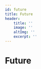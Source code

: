 ```yaml
---
id: future
title: Future
header:
    title: ''
    image: ''
    altImg: ''
    excerpt: ''
---
```


# Future